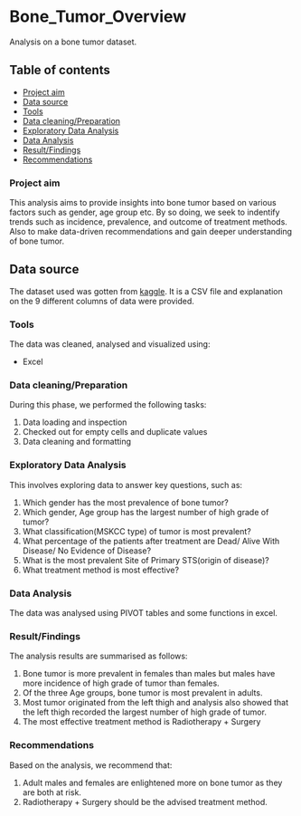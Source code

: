 # Bone_Tumor_Overview
Analysis on a bone tumor dataset.

## Table of contents
- [Project aim](#project-aim)
- [Data source](#data-source)
- [Tools](#tools)
- [Data cleaning/Preparation](#data-cleaning/preparation)
- [Exploratory Data Analysis](#exploratory-data-analysis)
- [Data Analysis](#data-analysis)
- [Result/Findings](#result/findings)
- [Recommendations](#recommendations) 

### Project aim
This analysis aims to provide insights into bone tumor based on various factors such as gender, age group etc. By so doing, we seek to indentify trends such as incidence, prevalence, and outcome of treatment methods. Also to make data-driven recommendations and gain deeper understanding of bone tumor.

## Data source
The dataset used was gotten from [kaggle](https://www.kaggle.com/datasets/antimoni/bone-tumor). It is a CSV file and explanation on the 9 different columns of data were provided.

### Tools
The data was cleaned, analysed and visualized using:
- Excel

### Data cleaning/Preparation
During this phase, we performed the following tasks:
1. Data loading and inspection
2. Checked out for empty cells and duplicate values
3. Data cleaning and formatting

### Exploratory Data Analysis
This involves exploring data to answer key questions, such as:
1. Which gender has the most prevalence of bone tumor?
2. Which gender, Age group has the largest number of high grade of tumor?
3. What classification(MSKCC type) of tumor is most prevalent?
4. What percentage of the patients after treatment are Dead/ Alive With Disease/ No Evidence of Disease?
5. What is the most prevalent Site of Primary STS(origin of disease)?
6. What treatment method is most effective?

### Data Analysis
The data was analysed using PIVOT tables and some functions in excel.

### Result/Findings
The analysis results are summarised as follows:
1. Bone tumor is more prevalent in females than males but males have more incidence of high grade of tumor than females.
2. Of the three Age groups, bone tumor is most prevalent in adults.
3. Most tumor originated from the left thigh and analysis also showed that the left thigh recorded the largest number of high grade of tumor.
4. The most effective treatment method is Radiotherapy + Surgery

### Recommendations
Based on the analysis, we recommend that:
1. Adult males and females are enlightened more on bone tumor as they are both at risk.
2. Radiotherapy + Surgery should be the advised treatment method.
   
